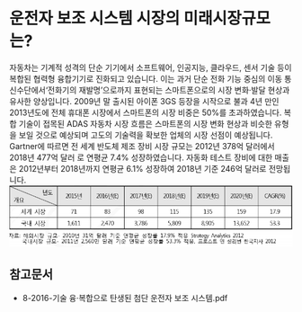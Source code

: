 # 운전자 보조 시스템 시장의 미래시장규모는?
자동차는 기계적 성격의 단순 기기에서 소프트웨어, 인공지능, 클라우드, 센서 기술 등이 복합된 협력형 융합기기로 진화되고 있습니다. 이는 과거 단순 전화 기능 중심의 이동 통신수단에서‘전화기의 재발명’으로까지 표현되는 스마트폰으로의 시장 변화·발달 현상과 유사한 양상입니다. 
2009년 말 출시된 아이폰 3GS 등장을 시작으로 불과 4년 만인 2013년도에 전체 휴대폰 시장에서 스마트폰의 시장 비중은 50%를 초과하였습니다. 복합 기술이 접목된 ADAS 자동차 시장 흐름은 스마트폰의 시장 변화 현상과 비슷한 유형을 보일 것으로 예상되며 고도의 기술력을 확보한 업체의 시장 선점이 예상됩니다.
Gartner에 따르면 전 세계 반도체 제조 장비 시장 규모는 2012년 378억 달러에서 2018년 477억 달러 로 연평균 7.4% 성장하였습니다. 자동화 테스트 장비에 대한 매출은 2012년부터 2018년까지 연평균 6.1% 성장하여 2018년 기준 246억 달러로 전망됩니다.
![ ](./images/운전자_보조_시스템_Q14_1_1.PNG)

## 참고문서
- 8-2016-기술 융·복합으로 탄생된 첨단 운전자 보조 시스템.pdf